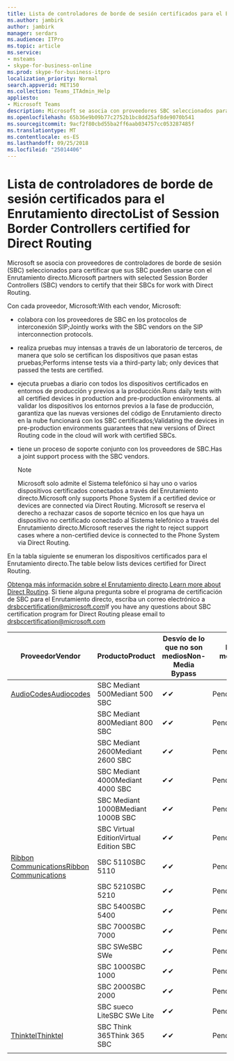 ```yaml
---
title: Lista de controladores de borde de sesión certificados para el Enrutamiento directo
ms.author: jambirk
author: jambirk
manager: serdars
ms.audience: ITPro
ms.topic: article
ms.service:
- msteams
- skype-for-business-online
ms.prod: skype-for-business-itpro
localization_priority: Normal
search.appverid: MET150
ms.collection: Teams_ITAdmin_Help
appliesto:
- Microsoft Teams
description: Microsoft se asocia con proveedores SBC seleccionados para certificar que sus SBC pueden usarse con el Enrutamiento directo.
ms.openlocfilehash: 65b36e9b09b77c2752b1bc8dd25af8de9070b541
ms.sourcegitcommit: 9acf2f80cbd55ba2ff6aab034757cc053287485f
ms.translationtype: MT
ms.contentlocale: es-ES
ms.lasthandoff: 09/25/2018
ms.locfileid: "25014406"
---
```

# <a name="list-of-session-border-controllers-certified-for-direct-routing"></a><span data-ttu-id="cdd45-103">Lista de controladores de borde de sesión certificados para el Enrutamiento directo</span><span class="sxs-lookup"><span data-stu-id="cdd45-103">List of Session Border Controllers certified for Direct Routing</span></span>

<span data-ttu-id="cdd45-104">Microsoft se asocia con proveedores de controladores de borde de sesión (SBC) seleccionados para certificar que sus SBC pueden usarse con el Enrutamiento directo.</span><span class="sxs-lookup"><span data-stu-id="cdd45-104">Microsoft partners with selected Session Border Controllers (SBC) vendors to certify that their SBCs for work with Direct Routing.</span></span> 

<span data-ttu-id="cdd45-105">Con cada proveedor, Microsoft:</span><span class="sxs-lookup"><span data-stu-id="cdd45-105">With each vendor, Microsoft:</span></span> 

- <span data-ttu-id="cdd45-106">colabora con los proveedores de SBC en los protocolos de interconexión SIP;</span><span class="sxs-lookup"><span data-stu-id="cdd45-106">Jointly works with the SBC vendors on the SIP interconnection protocols.</span></span>
- <span data-ttu-id="cdd45-107">realiza pruebas muy intensas a través de un laboratorio de terceros, de manera que solo se certifican los dispositivos que pasan estas pruebas;</span><span class="sxs-lookup"><span data-stu-id="cdd45-107">Performs intense tests via a third-party lab; only devices that passed the tests are certified.</span></span> 
- <span data-ttu-id="cdd45-108">ejecuta pruebas a diario con todos los dispositivos certificados en entornos de producción y previos a la producción.</span><span class="sxs-lookup"><span data-stu-id="cdd45-108">Runs daily tests with all certified devices in production and pre-production environments.</span></span> <span data-ttu-id="cdd45-109">al validar los dispositivos los entornos previos a la fase de producción, garantiza que las nuevas versiones del código de Enrutamiento directo en la nube funcionará con los SBC certificados;</span><span class="sxs-lookup"><span data-stu-id="cdd45-109">Validating the devices in pre-production environments guarantees that new versions of Direct Routing code in the cloud will work with certified SBCs.</span></span> 
- <span data-ttu-id="cdd45-110">tiene un proceso de soporte conjunto con los proveedores de SBC.</span><span class="sxs-lookup"><span data-stu-id="cdd45-110">Has a joint support process with the SBC vendors.</span></span>
 

  > [!NOTE]
  > <span data-ttu-id="cdd45-111">Microsoft solo admite el Sistema telefónico si hay uno o varios dispositivos certificados conectados a través del Enrutamiento directo.</span><span class="sxs-lookup"><span data-stu-id="cdd45-111">Microsoft only supports Phone System if a certified device or devices are connected via Direct Routing.</span></span> <span data-ttu-id="cdd45-112">Microsoft se reserva el derecho a rechazar casos de soporte técnico en los que haya un dispositivo no certificado conectado al Sistema telefónico a través del Enrutamiento directo.</span><span class="sxs-lookup"><span data-stu-id="cdd45-112">Microsoft reserves the right to reject support cases where a non-certified device is connected to the Phone System via Direct Routing.</span></span> 

<span data-ttu-id="cdd45-113">En la tabla siguiente se enumeran los dispositivos certificados para el Enrutamiento directo.</span><span class="sxs-lookup"><span data-stu-id="cdd45-113">The table below lists devices certified for Direct Routing.</span></span> 

<span data-ttu-id="cdd45-114">[Obtenga más información sobre el Enrutamiento directo](https://aka.ms/dr).</span><span class="sxs-lookup"><span data-stu-id="cdd45-114">[Learn more about Direct Routing](https://aka.ms/dr).</span></span> <span data-ttu-id="cdd45-115">Si tiene alguna pregunta sobre el programa de certificación de SBC para el Enrutamiento directo, escriba un correo electrónico a drsbccertification@microsoft.com</span><span class="sxs-lookup"><span data-stu-id="cdd45-115">If you have any questions about SBC certification program for Direct Routing please email to drsbccertification@microsoft.com</span></span>


|<span data-ttu-id="cdd45-116">Proveedor</span><span class="sxs-lookup"><span data-stu-id="cdd45-116">Vendor</span></span>  |<span data-ttu-id="cdd45-117">Producto</span><span class="sxs-lookup"><span data-stu-id="cdd45-117">Product</span></span>  |<span data-ttu-id="cdd45-118">Desvío de lo que no son medios</span><span class="sxs-lookup"><span data-stu-id="cdd45-118">Non-Media Bypass</span></span>  |<span data-ttu-id="cdd45-119">Desvío de medios</span><span class="sxs-lookup"><span data-stu-id="cdd45-119">Media Bypass</span></span>  |<span data-ttu-id="cdd45-120">Versión de software</span><span class="sxs-lookup"><span data-stu-id="cdd45-120">Software Version</span></span>|
|---------|---------|---------|---------|---------|
|[<span data-ttu-id="cdd45-121">AudioCodes</span><span class="sxs-lookup"><span data-stu-id="cdd45-121">Audiocodes</span></span>](https://www.audiocodes.com/solutions-products/products/products-for-microsoft-365/sbcs-media-gateways)    |   <span data-ttu-id="cdd45-122">SBC Mediant 500</span><span class="sxs-lookup"><span data-stu-id="cdd45-122">Mediant 500 SBC</span></span>       |    <span data-ttu-id="cdd45-123">&#10004;</span><span class="sxs-lookup"><span data-stu-id="cdd45-123">&#10004;</span></span>     |    <span data-ttu-id="cdd45-124">Pendiente</span><span class="sxs-lookup"><span data-stu-id="cdd45-124">Pending</span></span>      |     <span data-ttu-id="cdd45-125">7.20A.200.055</span><span class="sxs-lookup"><span data-stu-id="cdd45-125">7.20A.200.055</span></span>     |
|  |   <span data-ttu-id="cdd45-126">SBC Mediant 800</span><span class="sxs-lookup"><span data-stu-id="cdd45-126">Mediant 800 SBC</span></span>       |    <span data-ttu-id="cdd45-127">&#10004;</span><span class="sxs-lookup"><span data-stu-id="cdd45-127">&#10004;</span></span>      |     <span data-ttu-id="cdd45-128">Pendiente</span><span class="sxs-lookup"><span data-stu-id="cdd45-128">Pending</span></span>    |      <span data-ttu-id="cdd45-129">7.20A.200.055</span><span class="sxs-lookup"><span data-stu-id="cdd45-129">7.20A.200.055</span></span>    |
|     |      <span data-ttu-id="cdd45-130">SBC Mediant 2600</span><span class="sxs-lookup"><span data-stu-id="cdd45-130">Mediant 2600 SBC</span></span>    |     <span data-ttu-id="cdd45-131">&#10004;</span><span class="sxs-lookup"><span data-stu-id="cdd45-131">&#10004;</span></span>     |    <span data-ttu-id="cdd45-132">Pendiente</span><span class="sxs-lookup"><span data-stu-id="cdd45-132">Pending</span></span>     |    <span data-ttu-id="cdd45-133">7.20A.200.055</span><span class="sxs-lookup"><span data-stu-id="cdd45-133">7.20A.200.055</span></span>      |
|     |   <span data-ttu-id="cdd45-134">SBC Mediant 4000</span><span class="sxs-lookup"><span data-stu-id="cdd45-134">Mediant 4000 SBC</span></span>       |     <span data-ttu-id="cdd45-135">&#10004;</span><span class="sxs-lookup"><span data-stu-id="cdd45-135">&#10004;</span></span>     |    <span data-ttu-id="cdd45-136">Pendiente</span><span class="sxs-lookup"><span data-stu-id="cdd45-136">Pending</span></span>     |    <span data-ttu-id="cdd45-137">7.20A.200.055</span><span class="sxs-lookup"><span data-stu-id="cdd45-137">7.20A.200.055</span></span>      |
|     |    <span data-ttu-id="cdd45-138">SBC Mediant 1000B</span><span class="sxs-lookup"><span data-stu-id="cdd45-138">Mediant 1000B  SBC</span></span>   |    <span data-ttu-id="cdd45-139">&#10004;</span><span class="sxs-lookup"><span data-stu-id="cdd45-139">&#10004;</span></span>      |  <span data-ttu-id="cdd45-140">Pendiente</span><span class="sxs-lookup"><span data-stu-id="cdd45-140">Pending</span></span>       |    <span data-ttu-id="cdd45-141">7.20A.200.055</span><span class="sxs-lookup"><span data-stu-id="cdd45-141">7.20A.200.055</span></span>   |
|     |   <span data-ttu-id="cdd45-142">SBC Virtual Edition</span><span class="sxs-lookup"><span data-stu-id="cdd45-142">Virtual Edition SBC</span></span>    |   <span data-ttu-id="cdd45-143">&#10004;</span><span class="sxs-lookup"><span data-stu-id="cdd45-143">&#10004;</span></span>   |<span data-ttu-id="cdd45-144">Pendiente</span><span class="sxs-lookup"><span data-stu-id="cdd45-144">Pending</span></span>         |     <span data-ttu-id="cdd45-145">7.20A.200.055</span><span class="sxs-lookup"><span data-stu-id="cdd45-145">7.20A.200.055</span></span>     |
|[<span data-ttu-id="cdd45-146">Ribbon Communications</span><span class="sxs-lookup"><span data-stu-id="cdd45-146">Ribbon Communications</span></span>](https://ribboncommunications.com/solutions/enterprise-solutions/microsoft-skype-business)     | <span data-ttu-id="cdd45-147">SBC 5110</span><span class="sxs-lookup"><span data-stu-id="cdd45-147">SBC 5110</span></span>    |    <span data-ttu-id="cdd45-148">&#10004;</span><span class="sxs-lookup"><span data-stu-id="cdd45-148">&#10004;</span></span>      |   <span data-ttu-id="cdd45-149">Pendiente</span><span class="sxs-lookup"><span data-stu-id="cdd45-149">Pending</span></span>      |     <span data-ttu-id="cdd45-150">V6.2</span><span class="sxs-lookup"><span data-stu-id="cdd45-150">V6.2</span></span>     |
|     |<span data-ttu-id="cdd45-151">SBC 5210</span><span class="sxs-lookup"><span data-stu-id="cdd45-151">SBC 5210</span></span>     |     <span data-ttu-id="cdd45-152">&#10004;</span><span class="sxs-lookup"><span data-stu-id="cdd45-152">&#10004;</span></span>     |    <span data-ttu-id="cdd45-153">Pendiente</span><span class="sxs-lookup"><span data-stu-id="cdd45-153">Pending</span></span>     |    <span data-ttu-id="cdd45-154">V6.2</span><span class="sxs-lookup"><span data-stu-id="cdd45-154">V6.2</span></span>      |
|     | <span data-ttu-id="cdd45-155">SBC 5400</span><span class="sxs-lookup"><span data-stu-id="cdd45-155">SBC 5400</span></span>     |    <span data-ttu-id="cdd45-156">&#10004;</span><span class="sxs-lookup"><span data-stu-id="cdd45-156">&#10004;</span></span>  |    <span data-ttu-id="cdd45-157">Pendiente</span><span class="sxs-lookup"><span data-stu-id="cdd45-157">Pending</span></span>     |   <span data-ttu-id="cdd45-158">V6.2</span><span class="sxs-lookup"><span data-stu-id="cdd45-158">V6.2</span></span>    |
|     |<span data-ttu-id="cdd45-159">SBC 7000</span><span class="sxs-lookup"><span data-stu-id="cdd45-159">SBC 7000</span></span>     |     <span data-ttu-id="cdd45-160">&#10004;</span><span class="sxs-lookup"><span data-stu-id="cdd45-160">&#10004;</span></span>  |    <span data-ttu-id="cdd45-161">Pendiente</span><span class="sxs-lookup"><span data-stu-id="cdd45-161">Pending</span></span>     |    <span data-ttu-id="cdd45-162">V6.2</span><span class="sxs-lookup"><span data-stu-id="cdd45-162">V6.2</span></span>      |
|     | <span data-ttu-id="cdd45-163">SBC SWe</span><span class="sxs-lookup"><span data-stu-id="cdd45-163">SBC SWe</span></span>  |   <span data-ttu-id="cdd45-164">&#10004;</span><span class="sxs-lookup"><span data-stu-id="cdd45-164">&#10004;</span></span>    |    <span data-ttu-id="cdd45-165">Pendiente</span><span class="sxs-lookup"><span data-stu-id="cdd45-165">Pending</span></span>     |    <span data-ttu-id="cdd45-166">V6.2</span><span class="sxs-lookup"><span data-stu-id="cdd45-166">V6.2</span></span>      |
|     |<span data-ttu-id="cdd45-167">SBC 1000</span><span class="sxs-lookup"><span data-stu-id="cdd45-167">SBC 1000</span></span>   |     <span data-ttu-id="cdd45-168">&#10004;</span><span class="sxs-lookup"><span data-stu-id="cdd45-168">&#10004;</span></span>   |     <span data-ttu-id="cdd45-169">Pendiente</span><span class="sxs-lookup"><span data-stu-id="cdd45-169">Pending</span></span>    |    <span data-ttu-id="cdd45-170">V7.0.2</span><span class="sxs-lookup"><span data-stu-id="cdd45-170">V7.0.2</span></span>   |<span data-ttu-id="cdd45-171">&#10004;</span><span class="sxs-lookup"><span data-stu-id="cdd45-171">&#10004;</span></span> 
|     | <span data-ttu-id="cdd45-172">SBC 2000</span><span class="sxs-lookup"><span data-stu-id="cdd45-172">SBC 2000</span></span>    |     <span data-ttu-id="cdd45-173">&#10004;</span><span class="sxs-lookup"><span data-stu-id="cdd45-173">&#10004;</span></span>   |    <span data-ttu-id="cdd45-174">Pendiente</span><span class="sxs-lookup"><span data-stu-id="cdd45-174">Pending</span></span>     |    <span data-ttu-id="cdd45-175">V7.0.2</span><span class="sxs-lookup"><span data-stu-id="cdd45-175">V7.0.2</span></span>      |
|     | <span data-ttu-id="cdd45-176">SBC sueco Lite</span><span class="sxs-lookup"><span data-stu-id="cdd45-176">SBC SWe Lite</span></span>     |<span data-ttu-id="cdd45-177">&#10004;</span><span class="sxs-lookup"><span data-stu-id="cdd45-177">&#10004;</span></span> | <span data-ttu-id="cdd45-178">Pendiente</span><span class="sxs-lookup"><span data-stu-id="cdd45-178">Pending</span></span> | <span data-ttu-id="cdd45-179">V7.0.4</span><span class="sxs-lookup"><span data-stu-id="cdd45-179">V7.0.4</span></span>
|[<span data-ttu-id="cdd45-180">Thinktel</span><span class="sxs-lookup"><span data-stu-id="cdd45-180">Thinktel</span></span>](https://www.thinktel.ca/services/think-365/think-365-overview/)     |    <span data-ttu-id="cdd45-181">SBC Think 365</span><span class="sxs-lookup"><span data-stu-id="cdd45-181">Think 365 SBC</span></span>      |  <span data-ttu-id="cdd45-182">&#10004;</span><span class="sxs-lookup"><span data-stu-id="cdd45-182">&#10004;</span></span>       |    <span data-ttu-id="cdd45-183">Pendiente</span><span class="sxs-lookup"><span data-stu-id="cdd45-183">Pending</span></span>     |   <span data-ttu-id="cdd45-184">V1.4</span><span class="sxs-lookup"><span data-stu-id="cdd45-184">V1.4</span></span>       |
|     |         |         |         |         |
